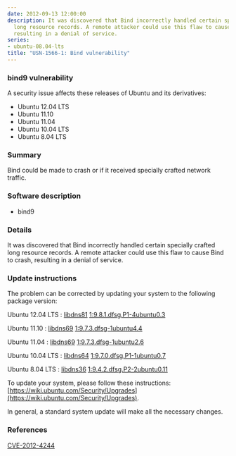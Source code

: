 ```yaml
---
date: 2012-09-13 12:00:00
description: It was discovered that Bind incorrectly handled certain specially crafted
  long resource records. A remote attacker could use this flaw to cause Bind to crash,
  resulting in a denial of service.
series:
- ubuntu-08.04-lts
title: "USN-1566-1: Bind vulnerability"
---
```


### bind9 vulnerability

A security issue affects these releases of Ubuntu and its derivatives:

* Ubuntu 12.04 LTS
* Ubuntu 11.10
* Ubuntu 11.04
* Ubuntu 10.04 LTS
* Ubuntu 8.04 LTS

### Summary

Bind could be made to crash or if it received specially crafted network traffic.

### Software description

* bind9 

### Details

It was discovered that Bind incorrectly handled certain specially crafted long resource records. A remote attacker could use this flaw to cause Bind to crash, resulting in a denial of service. 

### Update instructions

The problem can be corrected by updating your system to the following package version:

Ubuntu 12.04 LTS
 : [libdns81](https://launchpad.net/ubuntu/+source/bind9) <span> [1:9.8.1.dfsg.P1-4ubuntu0.3](https://launchpad.net/ubuntu/+source/bind9/1:9.8.1.dfsg.P1-4ubuntu0.3) </span> 

Ubuntu 11.10
 : [libdns69](https://launchpad.net/ubuntu/+source/bind9) <span> [1:9.7.3.dfsg-1ubuntu4.4](https://launchpad.net/ubuntu/+source/bind9/1:9.7.3.dfsg-1ubuntu4.4) </span> 

Ubuntu 11.04
 : [libdns69](https://launchpad.net/ubuntu/+source/bind9) <span> [1:9.7.3.dfsg-1ubuntu2.6](https://launchpad.net/ubuntu/+source/bind9/1:9.7.3.dfsg-1ubuntu2.6) </span> 

Ubuntu 10.04 LTS
 : [libdns64](https://launchpad.net/ubuntu/+source/bind9) <span> [1:9.7.0.dfsg.P1-1ubuntu0.7](https://launchpad.net/ubuntu/+source/bind9/1:9.7.0.dfsg.P1-1ubuntu0.7) </span> 

Ubuntu 8.04 LTS
 : [libdns36](https://launchpad.net/ubuntu/+source/bind9) <span> [1:9.4.2.dfsg.P2-2ubuntu0.11](https://launchpad.net/ubuntu/+source/bind9/1:9.4.2.dfsg.P2-2ubuntu0.11) </span> 

To update your system, please follow these instructions: [https://wiki.ubuntu.com/Security/Upgrades](https://wiki.ubuntu.com/Security/Upgrades).

In general, a standard system update will make all the necessary changes. 

### References

 [CVE-2012-4244](http://people.ubuntu.com/~ubuntu-security/cve/CVE-2012-4244)
